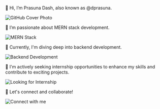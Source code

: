 👋 Hi, I’m Prasuna Dash, also known as @dprasuna.  

![GitHub Cover Photo](link_to_your_cover_photo_image)

👀 I’m passionate about MERN stack development.

![MERN Stack]([link_to_mern_stack_image](https://camo.githubusercontent.com/493be2d4e2a770e30b367d4c83375b851ecdf07c246c4540c4f66f9e0ea2e4d9/68747470733a2f2f6769746875622d726561646d652d73746174732e76657263656c2e6170702f6170692f746f702d6c616e67732f3f757365726e616d653d616e6e612d646d266c61796f75743d636f6d70616374267469746c655f636f6c6f723d35353363396126746578745f636f6c6f723d316132303263))

🌱 Currently, I'm diving deep into backend development.

![Backend Development](link_to_backend_image)

💼 I'm actively seeking internship opportunities to enhance my skills and contribute to exciting projects.

![Looking for Internship](link_to_internship_image)

🚀 Let's connect and collaborate!

![Connect with me](link_to_connect_image)

<!---
dprasuna/dprasuna is a ✨ special ✨ repository because its `README.md` (this file) appears on your GitHub profile.
You can click the Preview link to take a look at your changes.
--->
